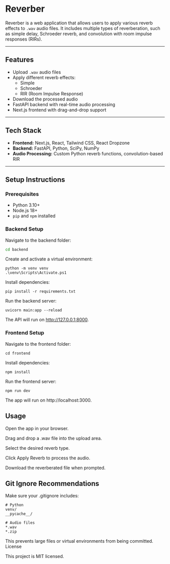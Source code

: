 # Reverber

Reverber is a web application that allows users to apply various reverb effects to `.wav` audio files. It includes multiple types of reverberation, such as simple delay, Schroeder reverb, and convolution with room impulse responses (RIRs).

---

## Features

- Upload `.wav` audio files
- Apply different reverb effects:
  - Simple
  - Schroeder
  - RIR (Room Impulse Response)
- Download the processed audio
- FastAPI backend with real-time audio processing
- Next.js frontend with drag-and-drop support

---

## Tech Stack

- **Frontend:** Next.js, React, Tailwind CSS, React Dropzone
- **Backend:** FastAPI, Python, SciPy, NumPy
- **Audio Processing:** Custom Python reverb functions, convolution-based RIR

---

## Setup Instructions

### Prerequisites

- Python 3.10+
- Node.js 18+
- `pip` and `npm` installed

### Backend Setup

Navigate to the backend folder:

```bash
cd backend
```
Create and activate a virtual environment:
```
python -m venv venv
.\venv\Scripts\Activate.ps1
```
Install dependencies:
```
pip install -r requirements.txt
```
Run the backend server:
```
uvicorn main:app --reload
```
The API will run on http://127.0.0.1:8000.
### Frontend Setup

Navigate to the frontend folder:
```
cd frontend
```
Install dependencies:
```
npm install
```
Run the frontend server:
```
npm run dev
```
The app will run on http://localhost:3000.

## Usage

Open the app in your browser.

Drag and drop a .wav file into the upload area.

Select the desired reverb type.

Click Apply Reverb to process the audio.

Download the reverberated file when prompted.

## Git Ignore Recommendations

Make sure your .gitignore includes:
```
# Python
venv/
__pycache__/

# Audio files
*.wav
*.zip
```
This prevents large files or virtual environments from being committed.
License

This project is MIT licensed.
